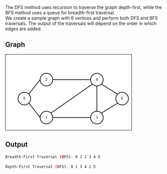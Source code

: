 The DFS method uses recursion to traverse the graph depth-first, while the BFS method uses a queue for breadth-first traversal. <br>
We create a sample graph with 6 vertices and perform both DFS and BFS traversals. The output of the traversals will depend on the order in which edges are added.
## Graph
![Graph.png](https://github.com/Bhavik1603/Graph-Theory/blob/main/2.%20Graph%20Traversals/Graph.png)
## Output
```bash
Breadth-First Traversal (BFS): 0 1 2 3 4 5 
```
```bash
Depth-First Traversal (DFS): 0 1 3 4 2 5 
```
